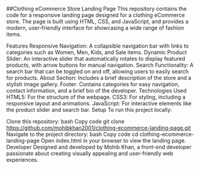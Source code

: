 ##Clothing eCommerce Store Landing Page
This repository contains the code for a responsive landing page designed for a clothing eCommerce store. The page is built using HTML, CSS, and JavaScript, and provides a modern, user-friendly interface for showcasing a wide range of fashion items.

Features
Responsive Navigation: A collapsible navigation bar with links to categories such as Women, Men, Kids, and Sale items.
Dynamic Product Slider: An interactive slider that automatically rotates to display featured products, with arrow buttons for manual navigation.
Search Functionality: A search bar that can be toggled on and off, allowing users to easily search for products.
About Section: Includes a brief description of the store and a stylish image gallery.
Footer: Contains categories for easy navigation, contact information, and a brief bio of the developer.
Technologies Used
HTML5: For the structure of the webpage.
CSS3: For styling, including a responsive layout and animations.
JavaScript: For interactive elements like the product slider and search bar.
Setup
To run this project locally:

Clone this repository:
bash
Copy code
git clone https://github.com/mohibkhan2001/clothing-ecommerce-landing-page.git
Navigate to the project directory:
bash
Copy code
cd clothing-ecommerce-landing-page
Open index.html in your browser to view the landing page.
Developer
Designed and developed by Mohib Khan, a front-end developer passionate about creating visually appealing and user-friendly web experiences.
